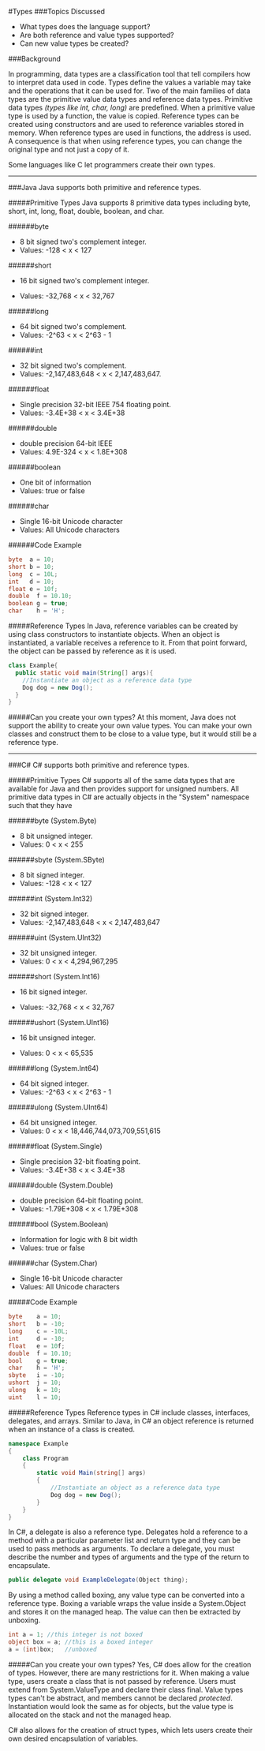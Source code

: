 #Types
###Topics Discussed
* What types does the language support?
* Are both reference and value types supported?
* Can new value types be created?

###Background

In programming, data types are a classification tool that tell compilers how to interpret data used in code. Types define the values a variable may take and the operations that it can be used for. Two of the main families of data types are the primitive value data types and reference data types. Primitive data types *(types like int, char, long)* are predefined. When a primitive value type is used by a function, the value is copied. Reference types can be created using constructors and are used to reference variables stored in memory. When reference types are used in functions, the address is used. A consequence is that when using reference types,  you can change the original type and not just a copy of it.

 Some languages like C let programmers create their own types.

------

###Java
Java supports both primitive and reference types.

#####Primitive Types
Java supports 8 primitive data types including byte, short, int, long, float, double, boolean, and char.

######byte
* 8 bit signed two's complement integer.
* Values: -128 < x < 127

######short
 - 16 bit signed two's complement integer.
 * Values: -32,768 < x < 32,767

######long
 - 64 bit signed two's complement.
 - Values: -2^63 < x < 2^63 - 1

######int
- 32 bit signed two's complement.
- Values: -2,147,483,648 < x < 2,147,483,647.

######float
- Single precision 32-bit  IEEE 754 floating point.
- Values: -3.4E+38 < x < 3.4E+38

######double
 - double precision 64-bit IEEE
 - Values: 4.9E-324 < x < 1.8E+308

######boolean
- One bit of information
- Values: true or false

######char
- Single 16-bit Unicode character
- Values: All Unicode characters

######Code Example
```java
byte  a = 10;
short b = 10;
long  c = 10L;
int   d = 10;
float e = 10f;
double  f = 10.10;
boolean g = true;
char    h = 'H';
```

#####Reference Types
In Java, reference variables can be created by using class constructors to instantiate objects. When an object is instantiated, a variable receives a reference to it. From that point forward, the object can be passed by reference as it is used.

```java
class Example{
  public static void main(String[] args){
    //Instantiate an object as a reference data type
    Dog dog = new Dog();
  }
}
```
#####Can you create your own types?
At this moment, Java does not support the ability to create your own value types. You can make your own classes and construct them to be close to a value type, but it would still be a reference type.

---
###C#
C# supports both primitive and reference types.

#####Primitive Types
C# supports all of the same data types that are available for Java and then provides support for unsigned numbers. All primitive data types in C# are actually objects in the "System" namespace such that they have

######byte (System.Byte)
* 8 bit unsigned integer.
* Values: 0 < x < 255

######sbyte (System.SByte)
* 8 bit signed integer.
* Values: -128 < x < 127

######int (System.Int32)
- 32 bit signed integer.
- Values: -2,147,483,648 < x < 2,147,483,647

######uint (System.UInt32)
- 32 bit unsigned integer.
- Values: 0 < x < 4,294,967,295

######short (System.Int16)
- 16 bit signed integer.
* Values: -32,768 < x < 32,767

######ushort (System.UInt16)
- 16 bit unsigned integer.
* Values: 0 < x < 65,535

######long (System.Int64)
- 64 bit signed integer.
- Values: -2^63 < x < 2^63 - 1

######ulong (System.UInt64)
- 64 bit unsigned integer.
- Values: 0 < x < 18,446,744,073,709,551,615

######float (System.Single)
- Single precision 32-bit floating point.
- Values: -3.4E+38 < x < 3.4E+38

######double (System.Double)
 - double precision 64-bit floating point.
 - Values: -1.79E+308 < x < 1.79E+308

######bool (System.Boolean)
- Information for logic with 8 bit width
- Values: true or false

######char (System.Char)
- Single 16-bit Unicode character
- Values: All Unicode characters

#####Code Example
```csharp
byte    a = 10;
short   b = -10;
long    c = -10L;
int     d = -10;
float   e = 10f;
double  f = 10.10;
bool    g = true;
char    h = 'H';
sbyte   i = -10;
ushort  j = 10;
ulong   k = 10;
uint    l = 10;
```
#####Reference Types
Reference types in C# include classes, interfaces, delegates, and arrays. Similar to Java, in C# an object reference is returned when an instance of a class is created.

```csharp
namespace Example
{
    class Program
    {
        static void Main(string[] args)
        {
            //Instantiate an object as a reference data type
            Dog dog = new Dog();
        }
    }
}
```

In C#, a delegate is also a reference type. Delegates hold a reference to a method with a particular parameter list and return type and they can be used to pass methods as arguments. To declare a delegate, you must describe the number and types of arguments and the type of the return to encapsulate.

```csharp
public delegate void ExampleDelegate(Object thing);
```

By using a method called boxing, any value type can be converted into a reference type. Boxing a variable wraps the value inside a System.Object and stores it on the managed heap. The value can then be extracted by unboxing.

```csharp
int a = 1; //this integer is not boxed
object box = a; //this is a boxed integer
a = (int)box;   //unboxed
```
#####Can you create your own types?
Yes, C# does allow for the creation of types. However, there are many restrictions for it. When making a value type, users create a class that is not passed by reference. Users must extend from System.ValueType and declare their class final. Value types types can't be abstract, and members cannot be declared *protected*. Instantiation would look the same as for objects, but the value type is allocated on the stack and not the managed heap.

C# also allows for the creation of struct types, which lets users create their own desired encapsulation of variables.
